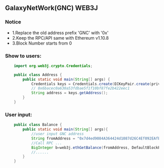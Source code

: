 ## GalaxyNetWork(GNC) WEB3J

### Notice
* 1.Replace the old address prefix 'GNC' with '0x'
* 2.Keep the RPC/API same with Ethereum v1.10.8
* 3.Block Number starts from 0
### Show to users:
```java
    import org.web3j.crypto.Credentials;

    public class Address {
        public static void main(String[] args) {
            Credentials keys = Credentials.create(ECKeyPair.create(privateKeyInDec));
            // 0x6bacec0a630a53fdbae5f1f10bf87fe2b422eec1
            String address = keys.getAddress();
        }
    }
```

### User input:
```java
    public class Balance {
        public static void main(String[] args){
            //user input GNC address
            String fromAddress = "0x7d4ed9084A364424d1087d26C4Ef092EAfB0b395";
            //Call RPC ...
            BigInteger b=web3j.ethGetBalance(fromAddress, DefaultBlockParameterName.LATEST).send().getBalance();
            //......
        }
    }
 
```